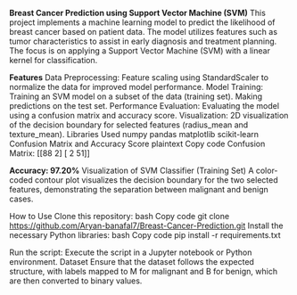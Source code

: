**Breast Cancer Prediction using Support Vector Machine (SVM)**
This project implements a machine learning model to predict the likelihood of breast cancer based on patient data. The model utilizes features such as tumor characteristics to assist in early diagnosis and treatment planning. The focus is on applying a Support Vector Machine (SVM) with a linear kernel for classification.

**Features**
Data Preprocessing:
Feature scaling using StandardScaler to normalize the data for improved model performance.
Model Training:
Training an SVM model on a subset of the data (training set).
Making predictions on the test set.
Performance Evaluation:
Evaluating the model using a confusion matrix and accuracy score.
Visualization:
2D visualization of the decision boundary for selected features (radius_mean and texture_mean).
Libraries Used
numpy
pandas
matplotlib
scikit-learn
Confusion Matrix and Accuracy Score
plaintext
Copy code
Confusion Matrix:
[[88  2]
 [ 2 51]]

**Accuracy: 97.20%**
Visualization of SVM Classifier (Training Set)
A color-coded contour plot visualizes the decision boundary for the two selected features, demonstrating the separation between malignant and benign cases.

How to Use
Clone this repository:
bash
Copy code
git clone https://github.com/Aryan-banafal7/Breast-Cancer-Prediction.git
Install the necessary Python libraries:
bash
Copy code
pip install -r requirements.txt

Run the script:
Execute the script in a Jupyter notebook or Python environment.
Dataset
Ensure that the dataset follows the expected structure, with labels mapped to M for malignant and B for benign, which are then converted to binary values.
